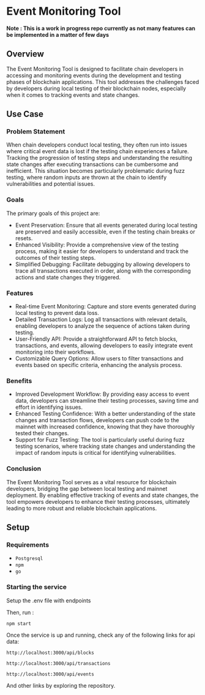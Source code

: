 # Event Monitoring Tool

**Note : This is a work in progress repo currently as not many features can be implemented in a matter of few days**

## Overview
The Event Monitoring Tool is designed to facilitate chain developers in accessing and monitoring events during the development and testing phases of blockchain applications. This tool addresses the challenges faced by developers during local testing of their blockchain nodes, especially when it comes to tracking events and state changes.

## Use Case

### Problem Statement
When chain developers conduct local testing, they often run into issues where critical event data is lost if the testing chain experiences a failure. Tracking the progression of testing steps and understanding the resulting state changes after executing transactions can be cumbersome and inefficient. This situation becomes particularly problematic during fuzz testing, where random inputs are thrown at the chain to identify vulnerabilities and potential issues.

### Goals
The primary goals of this project are:

- Event Preservation: Ensure that all events generated during local testing are preserved and easily accessible, even if the testing chain breaks or resets.
- Enhanced Visibility: Provide a comprehensive view of the testing process, making it easier for developers to understand and track the outcomes of their testing steps.
- Simplified Debugging: Facilitate debugging by allowing developers to trace all transactions executed in order, along with the corresponding actions and state changes they triggered.

### Features
- Real-time Event Monitoring: Capture and store events generated during local testing to prevent data loss.
- Detailed Transaction Logs: Log all transactions with relevant details, enabling developers to analyze the sequence of actions taken during testing.
- User-Friendly API: Provide a straightforward API to fetch blocks, transactions, and events, allowing developers to easily integrate event monitoring into their workflows.
- Customizable Query Options: Allow users to filter transactions and events based on specific criteria, enhancing the analysis process.

### Benefits
- Improved Development Workflow: By providing easy access to event data, developers can streamline their testing processes, saving time and effort in identifying issues.
- Enhanced Testing Confidence: With a better understanding of the state changes and transaction flows, developers can push code to the mainnet with increased confidence, knowing that they have thoroughly tested their changes.
- Support for Fuzz Testing: The tool is particularly useful during fuzz testing scenarios, where tracking state changes and understanding the impact of random inputs is critical for identifying vulnerabilities.

### Conclusion

The Event Monitoring Tool serves as a vital resource for blockchain developers, bridging the gap between local testing and mainnet deployment. By enabling effective tracking of events and state changes, the tool empowers developers to enhance their testing processes, ultimately leading to more robust and reliable blockchain applications.


## Setup

### Requirements

- `Postgresql`
- `npm`
- `go`

### Starting the service

Setup the .env file with endpoints

Then, run :  
```shell
npm start
```
Once the service is up and running, check any of the following links for api data:

```http://localhost:3000/api/blocks```

```http://localhost:3000/api/transactions```

```http://localhost:3000/api/events```

And other links by exploring the repository.
